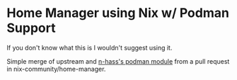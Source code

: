 Home Manager using Nix w/ Podman Support
========================================

If you don't know what this is I wouldn't suggest using it. 

Simple merge of upstream and [n-hass's podman module](https://github.com/n-hass/home-manager/tree/podman-module) from a pull request in nix-community/home-manager.
